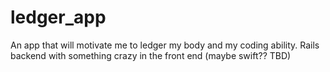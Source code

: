 ledger_app
===========

An app that will motivate me to ledger my body and my coding ability. Rails backend with something crazy in the front end (maybe swift?? TBD)
